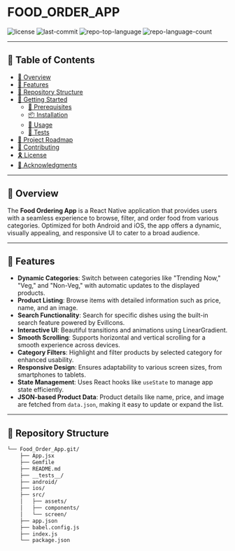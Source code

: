 # FOOD_ORDER_APP

<p align="left">
	<img src="https://img.shields.io/github/license/pragyanbhatt1213/Food_Order_App.git?style=flat&logo=opensourceinitiative&logoColor=white&color=0080ff" alt="license">
	<img src="https://img.shields.io/github/last-commit/pragyanbhatt1213/Food_Order_App.git?style=flat&logo=git&logoColor=white&color=0080ff" alt="last-commit">
	<img src="https://img.shields.io/github/languages/top/pragyanbhatt1213/Food_Order_App.git?style=flat&color=0080ff" alt="repo-top-language">
	<img src="https://img.shields.io/github/languages/count/pragyanbhatt1213/Food_Order_App.git?style=flat&color=0080ff" alt="repo-language-count">
</p>

---

## 🔗 Table of Contents

- [📍 Overview](#-overview)
- [👾 Features](#-features)
- [📂 Repository Structure](#-repository-structure)
- [🚀 Getting Started](#-getting-started)
    - [🔖 Prerequisites](#-prerequisites)
    - [📦 Installation](#-installation)
    - [🤖 Usage](#-usage)
    - [🧪 Tests](#-tests)
- [📌 Project Roadmap](#-project-roadmap)
- [🤝 Contributing](#-contributing)
- [🎗 License](#-license)
- [🙌 Acknowledgments](#-acknowledgments)

---

## 📍 Overview

The **Food Ordering App** is a React Native application that provides users with a seamless experience to browse, filter, and order food from various categories. Optimized for both Android and iOS, the app offers a dynamic, visually appealing, and responsive UI to cater to a broad audience.

---

## 👾 Features

- **Dynamic Categories**: Switch between categories like "Trending Now," "Veg," and "Non-Veg," with automatic updates to the displayed products.
- **Product Listing**: Browse items with detailed information such as price, name, and an image.
- **Search Functionality**: Search for specific dishes using the built-in search feature powered by EvilIcons.
- **Interactive UI**: Beautiful transitions and animations using LinearGradient.
- **Smooth Scrolling**: Supports horizontal and vertical scrolling for a smooth experience across devices.
- **Category Filters**: Highlight and filter products by selected category for enhanced usability.
- **Responsive Design**: Ensures adaptability to various screen sizes, from smartphones to tablets.
- **State Management**: Uses React hooks like `useState` to manage app state efficiently.
- **JSON-based Product Data**: Product details like name, price, and image are fetched from `data.json`, making it easy to update or expand the list.

---

## 📂 Repository Structure

```sh
└── Food_Order_App.git/
    ├── App.jsx
    ├── Gemfile
    ├── README.md
    ├── __tests__/
    ├── android/
    ├── ios/
    ├── src/
    │   ├── assets/
    │   ├── components/
    │   └── screen/
    ├── app.json
    ├── babel.config.js
    ├── index.js
    └── package.json
